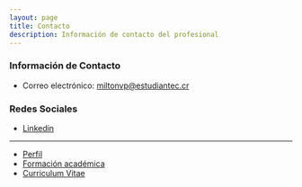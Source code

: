 ```yaml
---
layout: page
title: Contacto
description: Información de contacto del profesional
---
```


### Información de Contacto
  * Correo electrónico: miltonvp@estudiantec.cr

### Redes Sociales 
  * [Linkedin](www.linkedin.com/in/milton-andrey-valverde-paniagua-600274288)


*****
- [Perfil](../index.html)
- [Formación académica](pages/academic.html)
- [Curriculum Vitae](pages/cv.html)